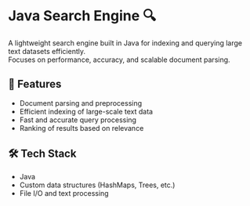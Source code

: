 # Java Search Engine 🔍

A lightweight search engine built in Java for indexing and querying large text datasets efficiently.  
Focuses on performance, accuracy, and scalable document parsing.

## 🚀 Features

- Document parsing and preprocessing
- Efficient indexing of large-scale text data
- Fast and accurate query processing
- Ranking of results based on relevance

## 🛠️ Tech Stack

- Java
- Custom data structures (HashMaps, Trees, etc.)
- File I/O and text processing

